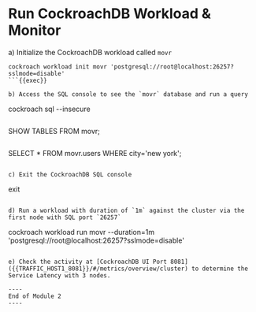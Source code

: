 # Run CockroachDB Workload & Monitor

a) Initialize the CockroachDB workload called `movr`

```
cockroach workload init movr 'postgresql://root@localhost:26257?sslmode=disable'
```{{exec}}

b) Access the SQL console to see the `movr` database and run a query

```
cockroach sql --insecure
```{{exec}}

```
SHOW TABLES FROM movr;
```{{exec}}

```
SELECT * FROM movr.users WHERE city='new york';
```{{exec}}

c) Exit the CockroachDB SQL console

```
exit
```{{exec}}

d) Run a workload with duration of `1m` against the cluster via the first node with SQL port `26257`

```
cockroach workload run movr --duration=1m 'postgresql://root@localhost:26257?sslmode=disable'
```{{exec}}

e) Check the activity at [CockroachDB UI Port 8081]({{TRAFFIC_HOST1_8081}}/#/metrics/overview/cluster) to determine the Service Latency with 3 nodes.

----
End of Module 2
----